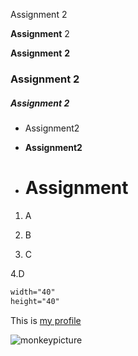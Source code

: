 Assignment 2

**Assignment** 2

__Assignment__ **2**

### Assignment 2

##### Assignment 2

- Assignment2

- **Assignment2**

- # Assignment

1. A
2. B

3. C



4.D

```html
width="40"
height="40"
```

This is [my profile](https://github.com/RFeeley13)

![monkeypicture](https://i.natgeofe.com/n/82fddbcc-4cbb-4373-bf72-dbc30068be60/drill-monkey-01_2x3.jpg)
